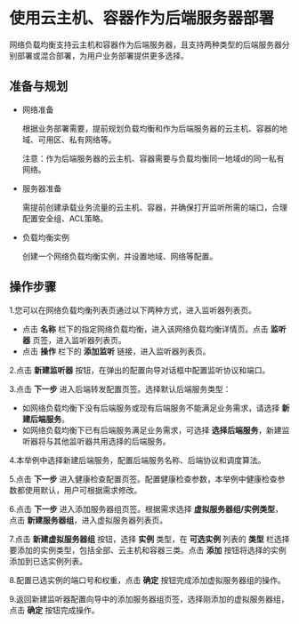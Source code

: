 # 使用云主机、容器作为后端服务器部署

网络负载均衡支持云主机和容器作为后端服务器，且支持两种类型的后端服务器分别部署或混合部署，为用户业务部署提供更多选择。

## 准备与规划

- 网络准备

  根据业务部署需要，提前规划负载均衡和作为后端服务器的云主机、容器的地域、可用区、私有网络等。
	
  注意：作为后端服务器的云主机、容器需要与负载均衡同一地域d的同一私有网络。

- 服务器准备

  需提前创建承载业务流量的云主机、容器，并确保打开监听所需的端口，合理配置安全组、ACL策略。
  
- 负载均衡实例

  创建一个网络负载均衡实例，并设置地域、网络等配置。

## 操作步骤
1.您可以在网络负载均衡列表页通过以下两种方式，进入监听器列表页。

   - 点击 **名称**  栏下的指定网络负载均衡，进入该网络负载均衡详情页。点击 **监听器** 页签，进入监听器列表页。
   - 点击 **操作** 栏下的 **添加监听** 链接，进入监听器列表页。
   
2.点击 **新建监听器** 按钮，在弹出的配置向导对话框中配置监听协议和端口。

3.点击 **下一步** 进入后端转发配置页签。选择默认后端服务类型：

   - 如网络负载均衡下没有后端服务或现有后端服务不能满足业务需求，请选择 **新建后端服务**。
   - 如网络负载均衡下已有后端服务满足业务需求，可选择 **选择后端服务**，新建监听器将与其他监听器共用选择的后端服务。
   
4.本举例中选择新建后端服务，配置后端服务名称、后端协议和调度算法。

5.点击 **下一步** 进入健康检查配置页签。配置健康检查参数，本举例中健康检查参数都使用默认，用户可根据需求修改。

6.点击 **下一步** 进入添加服务器组页签。根据需求选择 **虚拟服务器组/实例类型**，点击 **新建服务器组**，进入虚拟服务器列表页。

7.点击 **新建虚拟服务器组** 按钮，选择 **实例** 类型，在 **可选实例** 列表的 **类型** 栏选择要添加的实例类型，包括全部、云主机和容器三类。点击 **添加** 按钮将选择的实例添加到已选实例列表。

8.配置已选实例的端口号和权重，点击 **确定** 按钮完成添加虚拟服务器组的操作。

9.返回新建监听器配置向导中的添加服务器组页签，选择刚添加的虚拟服务器组，点击 **确定** 按钮完成操作。



